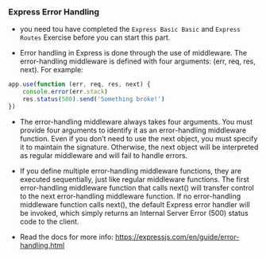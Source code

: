 ### Express Error Handling
- you need tou have completed the `Express Basic Basic` and `Express Routes` Exercise before you can start this part.

- Error handling in Express is done through the use of middleware. The error-handling middleware is defined with four arguments: (err, req, res, next). For example:

```js
app.use(function (err, req, res, next) {
    console.error(err.stack)
    res.status(500).send('Something broke!')
})
```
- The error-handling middleware always takes four arguments. You must provide four arguments to identify it as an error-handling middleware function. Even if you don’t need to use the next object, you must specify it to maintain the signature. Otherwise, the next object will be interpreted as regular middleware and will fail to handle errors.

- If you define multiple error-handling middleware functions, they are executed sequentially, just like regular middleware functions. The first error-handling middleware function that calls next() will transfer control to the next error-handling middleware function. If no error-handling middleware function calls next(), the default Express error handler will be invoked, which simply returns an Internal Server Error (500) status code to the client.

- Read the docs for more info: https://expressjs.com/en/guide/error-handling.html